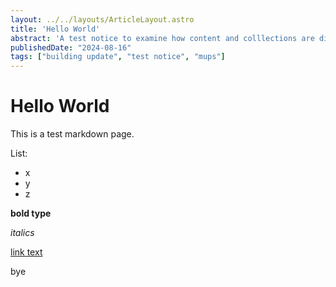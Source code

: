 ```yaml
---
layout: ../../layouts/ArticleLayout.astro
title: 'Hello World'
abstract: 'A test notice to examine how content and colllections are displayed'
publishedDate: "2024-08-16"
tags: ["building update", "test notice", "mups"]
---
```


# Hello World

This is a test markdown page.

List:
 - x
 - y
 - z

 **bold type**

 _italics_

 [link text](www.google.com)

 bye